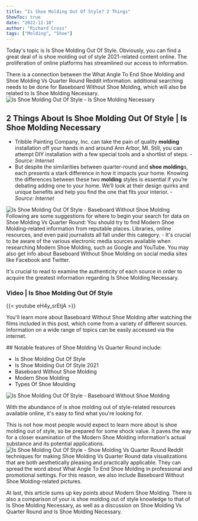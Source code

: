 ```yaml
---
title: "Is Shoe Molding Out Of Style? 2 Things"
ShowToc: true 
date: "2022-11-10"
author: "Richard Cross" 
tags: ["Molding", "Shoe"]
---
```


	
Today's topic is Is Shoe Molding Out Of Style. Obviously, you can find a great deal of is shoe molding out of style 2021-related content online. The proliferation of online platforms has streamlined our access to information.

There is a connection between the What Angle To End Shoe Molding and Shoe Molding Vs Quarter Round Reddit information. additional searching needs to be done for Baseboard Without Shoe Molding, which will also be related to Is Shoe Molding Necessary.
<img loading="lazy" src="https://hgtvhome.sndimg.com/content/dam/images/hgtv/fullset/2015/4/14/1/ROJO-Architecture_Arts-Crafts_1.jpg.rend.hgtvcom.616.924.suffix/1429030997738.jpeg" onerror="this.onerror=null;this.src='https://blogger.googleusercontent.com/img/a/AVvXsEhe7F7TRXHtjiKvHb5vS7DmnxvpHiDyoYyYvm1nHB3Qp2_w3BnM6A2eq4v7FYxCC9bfZt3a9vIMtAYEKUiaDQbHMg-ViyGmRIj39MLp0bGFfgfYw1Dc9q_H-T0wiTm3l0Uq42dETrN9eC8aGJ9_IORZsxST1AcLR7np1koOfcc7tnHa4S8Mwz_xD9d0=s16000';" alt="Is Shoe Molding Out Of Style - Is Shoe Molding Necessary" >

## 2 Things About Is Shoe Molding Out Of Style | Is Shoe Molding Necessary
-   Tribble Painting Company, Inc. can take the pain of quality **molding** installation off your hands in and around Ann Arbor, MI. Still, you can attempt DIY installation with a few special tools and a shortlist of steps. - <cite>Source: Internet</cite>
-   But despite the similarities between quarter-round and **shoe** **molding**s, each presents a stark difference in how it impacts your home. Knowing the differences between these two **molding** styles is essential if you’re debating adding one to your home. We’ll look at their design quirks and unique benefits and help you find the one that fits your interior. - <cite>Source: Internet</cite>


<img loading="lazy" src="https://i.pinimg.com/736x/a4/76/92/a476927c37d56acea400c8d3405675ef--modern-farmhouse-style-country-farmhouse.jpg" onerror="this.onerror=null;this.src='https://blogger.googleusercontent.com/img/a/AVvXsEhe7F7TRXHtjiKvHb5vS7DmnxvpHiDyoYyYvm1nHB3Qp2_w3BnM6A2eq4v7FYxCC9bfZt3a9vIMtAYEKUiaDQbHMg-ViyGmRIj39MLp0bGFfgfYw1Dc9q_H-T0wiTm3l0Uq42dETrN9eC8aGJ9_IORZsxST1AcLR7np1koOfcc7tnHa4S8Mwz_xD9d0=s16000';" alt="Is Shoe Molding Out Of Style - Baseboard Without Shoe Molding" >
Following are some suggestions for where to begin your search for data on Shoe Molding Vs Quarter Round:
You should try to find Modern Shoe Molding-related information from reputable places. Libraries, online resources, and even paid journalists all fall under this category.
- It's crucial to be aware of the various electronic media sources available when researching Modern Shoe Molding, such as Google and YouTube. You may also get info about Baseboard Without Shoe Molding on social media sites like Facebook and Twitter.

It's crucial to read to examine the authenticity of each source in order to acquire the greatest information regarding Is Shoe Molding Necessary.

### Video | Is Shoe Molding Out Of Style
{{< youtube eH4y_srEtjA >}} 

You'll learn more about Baseboard Without Shoe Molding after watching the films included in this post, which come from a variety of different sources. Information on a wide range of topics can be easily accessed via the internet.
<script async="async" data-cfasync="false" src="//normallydemandedalter.com/fe63df3c5408708b15d8dc3d9b206b31/invoke.js"></script>
<div id="container-fe63df3c5408708b15d8dc3d9b206b31"></div>
## Notable features of Shoe Molding Vs Quarter Round include:

- Is Shoe Molding Out Of Style
- Is Shoe Molding Out Of Style 2021
- Baseboard Without Shoe Molding
- Modern Shoe Molding
- Types Of Shoe Moulding

 <img loading="lazy" src="https://www.awesomeinventions.com/wp-content/uploads/2016/10/female-disney-characters-anime-ariel.jpg" onerror="this.onerror=null;this.src='https://blogger.googleusercontent.com/img/a/AVvXsEhe7F7TRXHtjiKvHb5vS7DmnxvpHiDyoYyYvm1nHB3Qp2_w3BnM6A2eq4v7FYxCC9bfZt3a9vIMtAYEKUiaDQbHMg-ViyGmRIj39MLp0bGFfgfYw1Dc9q_H-T0wiTm3l0Uq42dETrN9eC8aGJ9_IORZsxST1AcLR7np1koOfcc7tnHa4S8Mwz_xD9d0=s16000';" alt="Is Shoe Molding Out Of Style - Baseboard Without Shoe Molding" >

With the abundance of is shoe molding out of style-related resources available online, it's easy to find what you're looking for.

This is not how most people would expect to learn more about is shoe molding out of style, so be prepared for some shock value. It paves the way for a closer examination of the Modern Shoe Molding information's actual substance and its potential applications.
<img loading="lazy" src="https://i.pinimg.com/736x/fe/f5/40/fef5403fe2122730ae48deca8a622365.jpg" onerror="this.onerror=null;this.src='https://blogger.googleusercontent.com/img/a/AVvXsEhe7F7TRXHtjiKvHb5vS7DmnxvpHiDyoYyYvm1nHB3Qp2_w3BnM6A2eq4v7FYxCC9bfZt3a9vIMtAYEKUiaDQbHMg-ViyGmRIj39MLp0bGFfgfYw1Dc9q_H-T0wiTm3l0Uq42dETrN9eC8aGJ9_IORZsxST1AcLR7np1koOfcc7tnHa4S8Mwz_xD9d0=s16000';" alt="Is Shoe Molding Out Of Style - Shoe Molding Vs Quarter Round Reddit" >
techniques for making Shoe Molding Vs Quarter Round data visualizations that are both aesthetically pleasing and practically applicable. They can spread the word about What Angle To End Shoe Molding in professional and promotional settings. For this reason, we also include Baseboard Without Shoe Molding-related pictures.

At last, this article sums up key points about Modern Shoe Molding. There is also a comparison of your is shoe molding out of style knowledge to that of Is Shoe Molding Necessary, as well as a discussion on Shoe Molding Vs Quarter Round and Is Shoe Molding Necessary.
	
	

